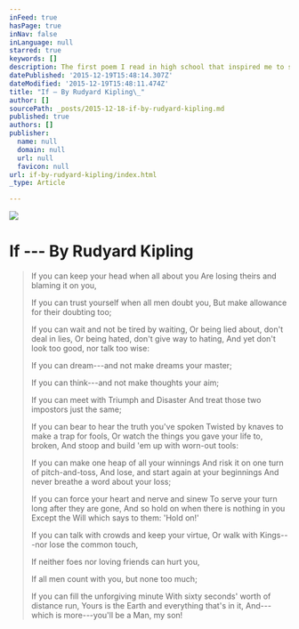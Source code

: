 ```yaml
---
inFeed: true
hasPage: true
inNav: false
inLanguage: null
starred: true
keywords: []
description: The first poem I read in high school that inspired me to start learning about personal development
datePublished: '2015-12-19T15:48:14.307Z'
dateModified: '2015-12-19T15:48:11.474Z'
title: "If — By Rudyard Kipling\_"
author: []
sourcePath: _posts/2015-12-18-if-by-rudyard-kipling.md
published: true
authors: []
publisher:
  name: null
  domain: null
  url: null
  favicon: null
url: if-by-rudyard-kipling/index.html
_type: Article

---
```

![](https://s3-us-west-2.amazonaws.com/the-grid-img/p/ad4d9684992c7ce989d5ece75c84e0efd69d1dda.jpg)

# If --- By Rudyard Kipling 
> 
> If you can keep your head when all about you Are losing theirs and blaming it on you, 
> 
> If you can trust yourself when all men doubt you, But make allowance for their doubting too;
> 
> If you can wait and not be tired by waiting, Or being lied about, don't deal in lies, Or being hated, don't give way to hating, And yet don't look too good, nor talk too wise: 
> 
> If you can dream---and not make dreams your master; 
> 
> If you can think---and not make thoughts your aim;
> 
> If you can meet with Triumph and Disaster And treat those two impostors just the same; 
> 
> If you can bear to hear the truth you've spoken Twisted by knaves to make a trap for fools, Or watch the things you gave your life to, broken, And stoop and build 'em up with worn-out tools: 
> 
> If you can make one heap of all your winnings And risk it on one turn of pitch-and-toss, And lose, and start again at your beginnings And never breathe a word about your loss;
> 
> If you can force your heart and nerve and sinew To serve your turn long after they are gone, And so hold on when there is nothing in you Except the Will which says to them: 'Hold on!' 
> 
> If you can talk with crowds and keep your virtue, Or walk with Kings---nor lose the common touch, 
> 
> If neither foes nor loving friends can hurt you, 
> 
> If all men count with you, but none too much; 
> 
> If you can fill the unforgiving minute With sixty seconds' worth of distance run, Yours is the Earth and everything that's in it, And---which is more---you'll be a Man, my son!
>